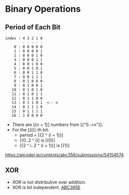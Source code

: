 # Binary Operations


## Period of Each Bit

```
index : 4 3 2 1 0
        - - - - -
    0 : 0 0 0 0 0
    1 : 0 0 0 0 1
    2 : 0 0 0 1 0
    3 : 0 0 0 1 1
    4 : 0 0 1 0 0
    5 : 0 0 1 0 1
    6 : 0 0 1 1 0
    7 : 0 0 1 1 1
    8 : 0 1 0 0 0
    9 : 0 1 0 0 1
   10 : 0 1 0 1 0
   11 : 0 1 0 1 1
   12 : 0 1 1 0 0
   13 : 0 1 1 0 1  <-- n
   14 : 0 1 1 1 0
   15 : 0 1 1 1 1
   16 : 1 0 0 0 0
```

* There are [{n + 1}] numbers from [{"0..=n"}]. 
* For the [{i}]-th bit:
   * period = [{2 ^ (i + 1)}]
   * [{0..2 ^ i}] is [{0}]
   * [{2 ^ i..2 ^ (i + 1)}] is [{1}]

<https://atcoder.jp/contests/abc356/submissions/54154574>


## XOR

* XOR is not distributive over addition.
* XOR is bit independent. [ABC365E](https://atcoder.jp/contests/abc365/submissions/56361454)